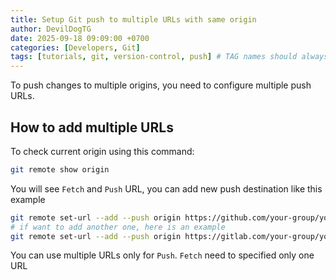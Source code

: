```yaml
---
title: Setup Git push to multiple URLs with same origin
author: DevilDogTG
date: 2025-09-18 09:09:00 +0700
categories: [Developers, Git]
tags: [tutorials, git, version-control, push] # TAG names should always be lowercase
---
```


To push changes to multiple origins, you need to configure multiple push URLs.

## How to add multiple URLs

To check current origin using this command:

```bash
git remote show origin
```

You will see `Fetch` and `Push` URL, you can add new push destination like this example

```bash
git remote set-url --add --push origin https://github.com/your-group/your-repo.git
# if want to add another one, here is an example
git remote set-url --add --push origin https://gitlab.com/your-group/your-repo.git
```

You can use multiple URLs only for `Push`. `Fetch` need to specified only one URL
